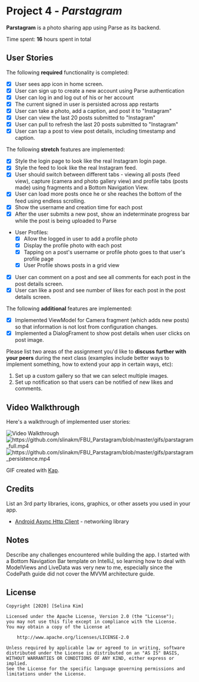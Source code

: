 # Project 4 - *Parstagram*

**Parstagram** is a photo sharing app using Parse as its backend.

Time spent: **16** hours spent in total

## User Stories

The following **required** functionality is completed:

- [x] User sees app icon in home screen.
- [x] User can sign up to create a new account using Parse authentication
- [x] User can log in and log out of his or her account
- [x] The current signed in user is persisted across app restarts
- [x] User can take a photo, add a caption, and post it to "Instagram"
- [x] User can view the last 20 posts submitted to "Instagram"
- [x] User can pull to refresh the last 20 posts submitted to "Instagram"
- [x] User can tap a post to view post details, including timestamp and caption.

The following **stretch** features are implemented:

- [x] Style the login page to look like the real Instagram login page.
- [x] Style the feed to look like the real Instagram feed.
- [x] User should switch between different tabs - viewing all posts (feed view), capture (camera and photo gallery view) and profile tabs (posts made) using fragments and a Bottom Navigation View.
- [x] User can load more posts once he or she reaches the bottom of the feed using endless scrolling.
- [x] Show the username and creation time for each post
- [x] After the user submits a new post, show an indeterminate progress bar while the post is being uploaded to Parse
- User Profiles:
  - [x] Allow the logged in user to add a profile photo
  - [x] Display the profile photo with each post
  - [x] Tapping on a post's username or profile photo goes to that user's profile page
  - [x] User Profile shows posts in a grid view
- [x] User can comment on a post and see all comments for each post in the post details screen.
- [x] User can like a post and see number of likes for each post in the post details screen.

The following **additional** features are implemented:

- [x] Implemented ViewModel for Camera fragment (which adds new posts) so that information is not lost from configuration changes.
- [x] Implemented a DialogFrament to show post details when user clicks on post image.

Please list two areas of the assignment you'd like to **discuss further with your peers** during the next class (examples include better ways to implement something, how to extend your app in certain ways, etc):

1. Set up a custom gallery so that we can select multiple images.
2. Set up notification so that users can be notified of new likes and comments.

## Video Walkthrough

Here's a walkthrough of implemented user stories:

<img src='https://www.dropbox.com/home?preview=parstagram_small.gif' title='Video Walkthrough' width='' alt='Video Walkthrough' />

<img src='https://github.com/slinakm/FBU_Parstagram/blob/master/gifs/parstagram_full.mp4' title='Video Walkthrough' width='' alt='https://github.com/slinakm/FBU_Parstagram/blob/master/gifs/parstagram_full.mp4' />
<img src='https://github.com/slinakm/FBU_Parstagram/blob/master/gifs/parstagram_persistence.mp4' title='Video Walkthrough' width='' alt='https://github.com/slinakm/FBU_Parstagram/blob/master/gifs/parstagram_persistence.mp4' />

GIF created with [Kap](https://getkap.co/).

## Credits

List an 3rd party libraries, icons, graphics, or other assets you used in your app.

- [Android Async Http Client](http://loopj.com/android-async-http/) - networking library


## Notes

Describe any challenges encountered while building the app.
I started with a Bottom Navigation Bar template on IntelliJ, so learning how to deal with ModelViews and LiveData was very new to me, especially since the CodePath guide did not cover the MVVM architecture guide.

## License

    Copyright [2020] [Selina Kim]

    Licensed under the Apache License, Version 2.0 (the "License");
    you may not use this file except in compliance with the License.
    You may obtain a copy of the License at

        http://www.apache.org/licenses/LICENSE-2.0

    Unless required by applicable law or agreed to in writing, software
    distributed under the License is distributed on an "AS IS" BASIS,
    WITHOUT WARRANTIES OR CONDITIONS OF ANY KIND, either express or implied.
    See the License for the specific language governing permissions and
    limitations under the License.
